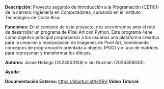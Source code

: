 **Descripción:** Proyecto segundo de Introducción a la Programación (CE1101) de la carrera: Ingeniería en Computadores, cursando en el Instituto Tecnológico de Costa Rica.

**Funciones:** En el contexto de este proyecto, nos encontramos ante el reto de desarrollar un programa de Píxel Art con Python. Este programa 4ene como obje4vo principal proporcionar a los usuarios una plataforma 
crea4va para la creación y manipulación de imágenes de Píxel Art, combinando conceptos de programación orientada a objetos (POO) y el uso de matrices para representar y transformar los dibujos.

**Autores:** Josue Hidalgo (2024800128) e Ian Guzmán (2024306630).

**Ayuda:**

**Documentación Externa:** https://shorturl.at/IkXRH
**Video Tutorial:** <Insert Link>
